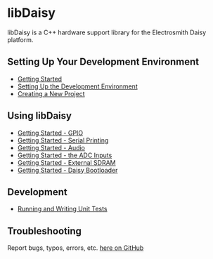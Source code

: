 # libDaisy

libDaisy is a C++ hardware support library for the Electrosmith Daisy platform.

## Setting Up Your Development Environment

* [Getting Started](https://github.com/electro-smith/DaisyWiki/wiki)
* [Setting Up the Development Environment](https://github.com/electro-smith/DaisyWiki/wiki/1.-Setting-Up-Your-Development-Environment)
* [Creating a New Project](https://github.com/electro-smith/DaisyWiki/wiki/How-To:-Create-a-New-Project)

## Using libDaisy

* [Getting Started - GPIO](_a1_Getting-Started-GPIO.md)
* [Getting Started - Serial Printing](_a2_Getting-Started-Serial-Printing.md)
* [Getting Started - Audio](_a3_Getting-Started-Audio.md)
* [Getting Started - the ADC Inputs](_a4_Getting-Started-ADCs.md)
* [Getting Started - External SDRAM](_a6_Getting-Started-External-SDRAM.md)
* [Getting Started - Daisy Bootloader](_a7_Getting-Started-Daisy-Bootloader.md)

## Development

* [Running and Writing Unit Tests](_b1_Development-Unit-Testing.md)

## Troubleshooting

Report bugs, typos, errors, etc. [here on GitHub](https://github.com/electro-smith/libDaisy/issues)
